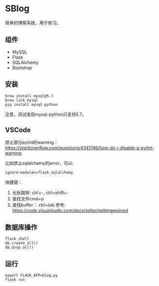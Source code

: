 # SBlog
简单的博客系统，用于练习。


## 组件
* MySQL
* Flask
* SQLAlchemy
* Bootstrap


## 安装
```
brew install mysql@5.7
brew link mysql
pip install mysql-python
```

注意，测试发现mysql-python只支持5.7。

## VSCode
禁止部分pylint的warning：
https://stackoverflow.com/questions/4341746/how-do-i-disable-a-pylint-warning

比如禁止sqlalchemy的error，可以:
```
ignore-modules=flask_sqlalchemy
```

快捷键：
1. 光标跳转: ctrl+-, ctrl+shift+-
2. 查找文件cmd+p
3. 查找buffer： ctrl+tab
参考:
https://code.visualstudio.com/docs/editor/editingevolved


## 数据库操作
```
flask shell
db.create_all()
db.drop_all()
```

## 运行
```
export FLASK_APP=blog.py
flask run
```
